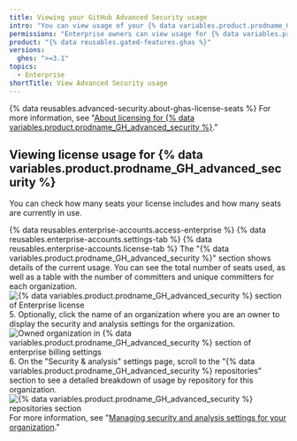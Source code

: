 ```yaml
---
title: Viewing your GitHub Advanced Security usage
intro: "You can view usage of your {% data variables.product.prodname_GH_advanced_security %} license."
permissions: "Enterprise owners can view usage for {% data variables.product.prodname_GH_advanced_security %}."
product: "{% data reusables.gated-features.ghas %}"
versions:
  ghes: ">=3.1"
topics:
  - Enterprise
shortTitle: View Advanced Security usage
---
```


{% data reusables.advanced-security.about-ghas-license-seats %} For more information, see "[About licensing for {% data variables.product.prodname_GH_advanced_security %}](/admin/advanced-security/about-licensing-for-github-advanced-security)."

## Viewing license usage for {% data variables.product.prodname_GH_advanced_security %}

You can check how many seats your license includes and how many seats are currently in use.

{% data reusables.enterprise-accounts.access-enterprise %}
{% data reusables.enterprise-accounts.settings-tab %}
{% data reusables.enterprise-accounts.license-tab %}
The "{% data variables.product.prodname_GH_advanced_security %}" section shows details of the current usage. You can see the total number of seats used, as well as a table with the number of committers and unique committers for each organization.
![{% data variables.product.prodname_GH_advanced_security %} section of Enterprise license](/assets/images/help/billing/ghas-orgs-list-enterprise-ghes.png) 5. Optionally, click the name of an organization where you are an owner to display the security and analysis settings for the organization.
![Owned organization in {% data variables.product.prodname_GH_advanced_security %} section of enterprise billing settings](/assets/images/help/billing/ghas-orgs-list-enterprise-click-org.png) 6. On the "Security & analysis" settings page, scroll to the "{% data variables.product.prodname_GH_advanced_security %} repositories" section to see a detailed breakdown of usage by repository for this organization.
![{% data variables.product.prodname_GH_advanced_security %} repositories section](/assets/images/help/enterprises/settings-security-analysis-ghas-repos-list.png)
For more information, see "[Managing security and analysis settings for your organization](/organizations/keeping-your-organization-secure/managing-security-and-analysis-settings-for-your-organization)."
